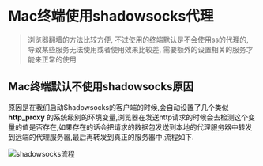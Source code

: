 # Mac终端使用shadowsocks代理


> 浏览器翻墙的方法比较方便, 不过使用的终端默认是不会使用ss的代理的, 导致某些服务无法使用或者使用效果比较差, 需要额外的设置相关的服务才能来正常的使用


## Mac终端默认不使用shadowsocks原因

原因是在我们启动Shadowsocks的客户端的时候,会自动设置了几个类似 **http_proxy** 的系统级别的环境变量,浏览器在发送http请求的时候会去检测这个变量的值是否存在,如果存在的话会把请求的数据包发送到本地的代理服务器中转发到远端的代理服务器,最后再转发到真正的服务器中,流程如下.


![shadowsocks流程](https://update-image.oss-cn-shanghai.aliyuncs.com/pic/20200130154131.png)
